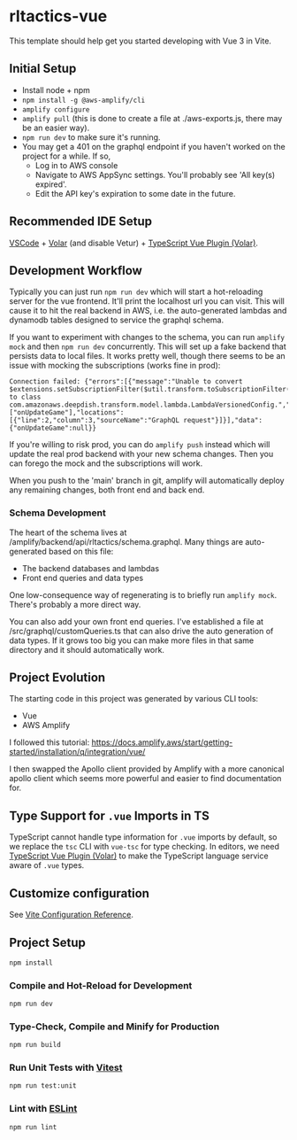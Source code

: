 # rltactics-vue

This template should help get you started developing with Vue 3 in Vite.

## Initial Setup
- Install node + npm
- `npm install -g @aws-amplify/cli`
- `amplify configure`
- `amplify pull` (this is done to create a file at ./aws-exports.js, there may be an easier way).
- `npm run dev` to make sure it's running.
- You may get a 401 on the graphql endpoint if you haven't worked on the project for a while. If so,
    - Log in to AWS console
    - Navigate to AWS AppSync settings. You'll probably see 'All key(s) expired'.
    - Edit the API key's expiration to some date in the future.


## Recommended IDE Setup

[VSCode](https://code.visualstudio.com/) + [Volar](https://marketplace.visualstudio.com/items?itemName=Vue.volar) (and disable Vetur) + [TypeScript Vue Plugin (Volar)](https://marketplace.visualstudio.com/items?itemName=Vue.vscode-typescript-vue-plugin).

## Development Workflow

Typically you can just run `npm run dev` which will start a hot-reloading server for the vue frontend.
It'll print the localhost url you can visit. This will cause it to hit the real backend in AWS, i.e.
the auto-generated lambdas and dynamodb tables designed to service the graphql schema.

If you want to experiment with changes to the schema, you can run `amplify mock` and then `npm run dev`
concurrently. This will set up a fake backend that persists data to local files. It works pretty well,
though there seems to be an issue with mocking the subscriptions (works fine in prod):

```
Connection failed: {"errors":[{"message":"Unable to convert $extensions.setSubscriptionFilter($util.transform.toSubscriptionFilter($ctx.args.filter))\nnull\n to class com.amazonaws.deepdish.transform.model.lambda.LambdaVersionedConfig.","errorType":"MappingTemplate","data":null,"errorInfo":null,"path":["onUpdateGame"],"locations":[{"line":2,"column":3,"sourceName":"GraphQL request"}]}],"data":{"onUpdateGame":null}}
```

If you're willing to risk prod, you can do `amplify push` instead which will update the real prod backend
with your new schema changes. Then you can forego the mock and the subscriptions will work.

When you push to the 'main' branch in git, amplify will automatically deploy any remaining changes, both
front end and back end.

### Schema Development

The heart of the schema lives at /amplify/backend/api/rltactics/schema.graphql. Many things are auto-generated
based on this file:
- The backend databases and lambdas
- Front end queries and data types

One low-consequence way of regenerating is to briefly run `amplify mock`. There's probably a more direct way.

You can also add your own front end queries. I've established a file at /src/graphql/customQueries.ts
that can also drive the auto generation of data types. If it grows too big you can make more files in
that same directory and it should automatically work.

## Project Evolution
The starting code in this project was generated by various CLI tools:
- Vue
- AWS Amplify

I followed this tutorial: https://docs.amplify.aws/start/getting-started/installation/q/integration/vue/

I then swapped the Apollo client provided by Amplify with a more canonical apollo client which seems
more powerful and easier to find documentation for.

## Type Support for `.vue` Imports in TS

TypeScript cannot handle type information for `.vue` imports by default, so we replace the `tsc` CLI with `vue-tsc` for type checking. In editors, we need [TypeScript Vue Plugin (Volar)](https://marketplace.visualstudio.com/items?itemName=Vue.vscode-typescript-vue-plugin) to make the TypeScript language service aware of `.vue` types.

## Customize configuration

See [Vite Configuration Reference](https://vitejs.dev/config/).

## Project Setup

```sh
npm install
```

### Compile and Hot-Reload for Development

```sh
npm run dev
```

### Type-Check, Compile and Minify for Production

```sh
npm run build
```

### Run Unit Tests with [Vitest](https://vitest.dev/)

```sh
npm run test:unit
```

### Lint with [ESLint](https://eslint.org/)

```sh
npm run lint
```
